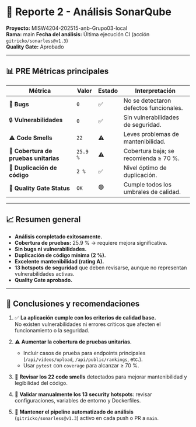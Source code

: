 # 📄 Reporte 2 - Análisis SonarQube

**Proyecto:** MISW4204-202515-anb-Grupo03-local  
**Rama:** main
**Fecha del análisis:** Última ejecución CI (acción `gitricko/sonarless@v1.3`)  
**Quality Gate:** Aprobado

---


## 📊 PRE Métricas principales

| Métrica | Valor | Estado | Interpretación |
|----------|--------|---------|----------------|
| 🐞 **Bugs** | `0` | ✅ | No se detectaron defectos funcionales. |
| 🔒 **Vulnerabilidades** | `0` | ✅ | Sin vulnerabilidades de seguridad. |
| ⚠️ **Code Smells** | `22` | ⚠️ | Leves problemas de mantenibilidad. |
| 🧪 **Cobertura de pruebas unitarias** | `25.9 %` | ⚠️ | Cobertura baja; se recomienda ≥ 70 %. |
| 🧮 **Duplicación de código** | `2 %` | ✅ | Nivel óptimo de duplicación. |
| 🚦 **Quality Gate Status** | `OK` | 🟢 | Cumple todos los umbrales de calidad. |

---

## 📈 Resumen general

- **Análisis completado exitosamente.**
- **Cobertura de pruebas:** 25.9 % → requiere mejora significativa.
- **Sin bugs ni vulnerabilidades.**
- **Duplicación de código mínima (2 %).**
- **Excelente mantenibilidad (rating A).**
- **13 hotspots de seguridad** que deben revisarse, aunque no representan vulnerabilidades activas.
- **Quality Gate aprobado.**

---

## 🧭 Conclusiones y recomendaciones

1. ✅ **La aplicación cumple con los criterios de calidad base.**  
   No existen vulnerabilidades ni errores críticos que afecten el funcionamiento o la seguridad.

2. ⚠️ **Aumentar la cobertura de pruebas unitarias.**  
   - Incluir casos de prueba para endpoints principales (`/api/videos/upload`, `/api/public/rankings`, etc.).  
   - Usar `pytest` con `coverage` para alcanzar ≥ 70 %.

3. 🧰 **Revisar los 22 code smells** detectados para mejorar mantenibilidad y legibilidad del código.

4. 🔐 **Validar manualmente los 13 security hotspots**: revisar configuraciones, variables de entorno y Dockerfiles.

5. 🔁 **Mantener el pipeline automatizado de análisis** (`gitricko/sonarless@v1.3`) activo en cada push o PR a `main`.
